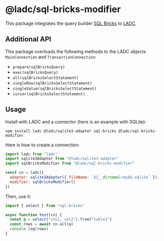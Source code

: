 # @ladc/sql-bricks-modifier

This package integrates the query builder [SQL Bricks](https://github.com/CSNW/sql-bricks) to [LADC](https://github.com/paleo/ladc).

## Additional API

This package overloads the following methods to the LADC objects `MainConnection` and `TransactionConnection`:

* `prepare(sqlBricksQuery)`
* `exec(sqlBricksQuery)`
* `all(sqlBricksSelectStatement)`
* `singleRow(sqlBricksSelectStatement)`
* `singleValue(sqlBricksSelectStatement)`
* `cursor(sqlBricksSelectStatement)`

## Usage

Install with LADC and a connector (here is an example with SQLite):

```
npm install ladc @ladc/sqlite3-adapter sql-bricks @ladc/sql-bricks-modifier
```

Here is how to create a connection:

```js
import ladc from "ladc"
import sqlite3Adapter from "@ladc/sqlite3-adapter"
import sqlBricksModifier from "@ladc/sql-bricks-modifier"

const cn = ladc({
  adapter: sqlite3Adapter({ fileName: `${__dirname}/mydb.sqlite` }),
  modifier: sqlBricksModifier()
})
```

Then, use it:

```js
import { select } from "sql-bricks"

async function test(cn) {
  const q = select("col1, col2").from("table1")
  const rows = await cn.all(q)
  console.log(rows)
}
```
